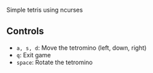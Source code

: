 Simple tetris using ncurses

## Controls

* `a, s, d`: Move the tetromino (left, down, right)
* `q`: Exit game
* `space`: Rotate the tetromino
